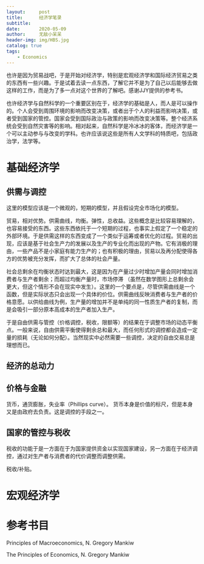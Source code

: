 ```yaml
---
layout:     post
title:      经济学笔录
subtitle:  
date:       2020-05-09
author:     无敌小呆呆
header-img: img/HBS.jpg
catalog: true
tags:
    - Economics
---
```


也许是因为贸易战吧，于是开始对经济学，特别是宏观经济学和国际经济贸易之类的东西有一些兴趣。于是试着去读一点东西，了解它并不是为了自己以后能够去做这样的工作，而是为了多一点对这个世界的了解吧。感谢JJY提供的参考书。

也许经济学与自然科学的一个重要区别在于，经济学的基础是人，而人是可以操作的。个人会受到周围环境的影响而改变决策，或者出于个人的利益而影响决策，或者受到国家的管控。国家会受到国际政治与政策的影响而改变决策等。整个经济系统会受到自然灾害等的影响。相对起来，自然科学是冷冰冰的客体，而经济学是一个可以主动参与与改变的学科。也许应该说这些是所有人文学科的特质吧，包括政治学，法学等。


# 基础经济学


## 供需与调控
这里的模型应该是一个微观的，短期的模型，并且假设完全市场化的模型。


贸易，相对优势。供需曲线，均衡。弹性，总收益。这些概念是比较容易理解的，也容易接受的东西。这些东西依托于一个短期的过程，也事实上假定了一个稳定的外部环境。于是供需这样的东西变成了一个类似于运筹或者优化的过程。贸易的出现，应该是基于社会生产力的发展以及生产的专业化而出现的产物。它有消极的理由，一些产品不是小家庭有能力生产的；也有积极的理由，贸易以及再分配使得各方的优势被充分发挥，而扩大了总体的社会产量。

社会总剩余在均衡状态时达到最大，这是因为在产量过少时增加产量会同时增加消费者与生产者剩余；而超过均衡产量时，市场停滞 （虽然在数学图形上总剩余会更大，但这个情形不会在现实中发生）。这里的一个要点是，尽管供需曲线是一个函数，但是实际状态只会出现一个具体的价位。供需曲线反映消费者与生产者的价格意愿。以供给曲线为例，生产量的增加并不是单纯的同一性质生产者的复制，而是会吸引一部分原本高成本的生产者加入生产。

于是自由供需与管控（价格调控，税收，限额等）的结果在于调整市场的动态平衡点。一般来说，自由供需平衡使得剩余总和最大，而任何形式的调控都会造成一定量的损耗（无论如何分配）。当然现实中必然需要一些调控，决定的自由交易总是理想而已。

## 经济的总动力
## 价格与金融

货币，通货膨胀，失业率（Phillips curve）。 货币本身是价值的标尺，但是本身又是由政府去负责。这是调控的手段之一。
## 国家的管控与税收
税收的功能于是一方面在于为国家提供资金以实现国家建设，另一方面在于经济调控，通过对生产者与消费者的代价调整而调整供需。

税收/补贴。

#  宏观经济学
#  参考书目
Principles of Macroeconomics, N. Gregory Mankiw

The Principles of Economics, N. Gregory Mankiw
